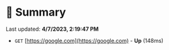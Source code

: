 # 📖 Summary
Last updated: **4/7/2023, 2:19:47 PM**

- `GET` [https://google.com](https://google.com) - **Up** (148ms)
